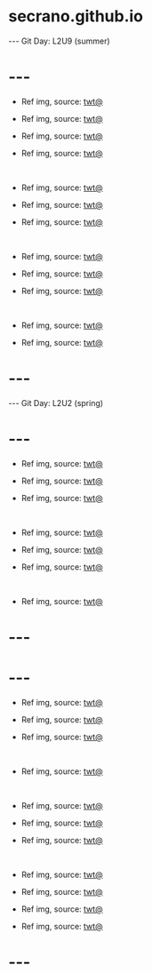 # secrano.github.io

--- Git Day: L2U9 (summer)

# ---

- Ref img, source: [twt@](https://x.com/AerithCloud3/status/1961833762129350897)

- Ref img, source: [twt@](https://x.com/cham246/status/1961801772668010633)

- Ref img, source: [twt@](https://x.com/ZikMaster_X/status/1962093541741490537)

- Ref img, source: [twt@](https://x.com/dodoria97841537/status/1962101595937919372)

<br/>

- Ref img, source: [twt@](https://x.com/aphneiios/status/1962024771433947335)

- Ref img, source: [twt@](https://x.com/u_shi_art/status/1962101283638452451)

- Ref img, source: [twt@](https://x.com/Emblem_TW/status/1961964332935500088)

<br/>

- Ref img, source: [twt@](https://x.com/haru_sorara/status/1961816258074353735)

- Ref img, source: [twt@](https://x.com/princessD3mi/status/1961502387702567141)

- Ref img, source: [twt@](https://x.com/horsetwting/status/1961896715411153284)

<br/>

- Ref img, source: [twt@](https://x.com/TheCatsX/status/1961809887882514831)

- Ref img, source: [twt@](https://x.com/Miaw/status/1961772210768777224)

# ---

--- Git Day: L2U2 (spring)

# ---

- Ref img, source: [twt@](https://x.com/Beautiful_Fems/status/1961473926808092979)

- Ref img, source: [twt@](https://x.com/Dexerto/status/1961468702307614784)

- Ref img, source: [twt@](https://x.com/wetboxgirls/status/1961595439620501579)

<br/>

- Ref img, source: [twt@](https://x.com/abstractpurple/status/1961433685464436981)

- Ref img, source: [twt@](https://x.com/zentreya/status/1961576621930099062)

- Ref img, source: [twt@](https://x.com/DandadanBrazil/status/1961152998178242638)

<br/>

- Ref img, source: [twt@](https://x.com/Timeless_aiart/status/1961633800883933252)

# ---
# ---

- Ref img, source: [twt@](https://x.com/CorazondeSage/status/1961198291028152580)

- Ref img, source: [twt@](https://x.com/ahricervo/status/1961455495710900666)

- Ref img, source: [twt@](https://x.com/notfate221/status/1961366723967230258)

<br/>

- Ref img, source: [twt@](https://x.com/Qimang2/status/1961269432527024129)

<br/>

- Ref img, source: [twt@](https://x.com/DanielRPK/status/1961406882976772423)

- Ref img, source: [twt@](https://x.com/marbledacat/status/1961442648662605948)

- Ref img, source: [twt@](https://x.com/AlveusSanctuary/status/1961217630624252007)

<br/>

- Ref img, source: [twt@](https://x.com/Timeless_aiart/status/1961426635254571046)

- Ref img, source: [twt@](https://x.com/charms_fox/status/1961401596383797537)

- Ref img, source: [twt@](https://x.com/u_shi_art/status/1961308356368633995)

- Ref img, source: [twt@](https://x.com/FRIEREN_PR/status/1961262536638255589)

# ---
